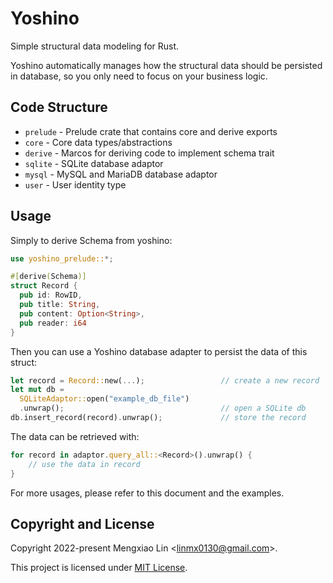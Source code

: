 Yoshino
===
Simple structural data modeling for Rust.

Yoshino automatically manages how the structural data should be persisted in 
database, so you only need to focus on your business logic.

## Code Structure
* `prelude` - Prelude crate that contains core and derive exports
* `core` - Core data types/abstractions
* `derive` - Marcos for deriving code to implement schema trait
* `sqlite` - SQLite database adaptor
* `mysql` - MySQL and MariaDB database adaptor
* `user` - User identity type

## Usage
Simply to derive Schema from yoshino:
```rust
use yoshino_prelude::*;

#[derive(Schema)]
struct Record {
  pub id: RowID,
  pub title: String,
  pub content: Option<String>,
  pub reader: i64
}
```

Then you can use a Yoshino database adapter to persist the data of this struct:
```rust
let record = Record::new(...);                 // create a new record
let mut db = 
  SQLiteAdaptor::open("example_db_file")
  .unwrap();                                   // open a SQLite db 
db.insert_record(record).unwrap();             // store the record
```

The data can be retrieved with:
```rust
for record in adaptor.query_all::<Record>().unwrap() {
    // use the data in record
}
```

For more usages, please refer to this document and the examples.

## Copyright and License
Copyright 2022-present Mengxiao Lin <<linmx0130@gmail.com>>.

This project is licensed under [MIT License](LICENSE).
